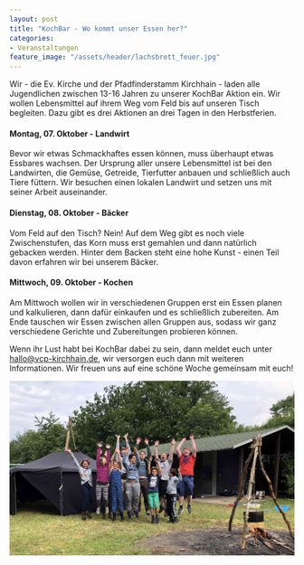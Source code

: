```yaml
---
layout: post
title: "KochBar - Wo kommt unser Essen her?"
categories:
- Veranstaltungen
feature_image: "/assets/header/lachsbrett_feuer.jpg"
---
```


Wir - die Ev. Kirche und der Pfadfinderstamm Kirchhain - laden alle Jugendlichen zwischen 13-16 Jahren zu unserer KochBar Aktion ein. Wir wollen Lebensmittel auf ihrem Weg vom Feld bis auf unseren Tisch begleiten. Dazu gibt es drei Aktionen an drei Tagen in den Herbstferien.


#### Montag, 07. Oktober - Landwirt
Bevor wir etwas Schmackhaftes essen können, muss überhaupt etwas Essbares wachsen. Der Ursprung aller unsere Lebensmittel ist bei den Landwirten, die Gemüse, Getreide, Tierfutter anbauen und schließlich auch Tiere füttern. Wir besuchen einen lokalen Landwirt und setzen uns mit seiner Arbeit auseinander. 


#### Dienstag, 08. Oktober - Bäcker
Vom Feld auf den Tisch? Nein! Auf dem Weg gibt es noch viele Zwischenstufen, das Korn muss erst gemahlen und dann natürlich gebacken werden. Hinter dem Backen steht eine hohe Kunst - einen Teil davon erfahren wir bei unserem Bäcker.

#### Mittwoch, 09. Oktober - Kochen
Am Mittwoch wollen wir in verschiedenen Gruppen erst ein Essen planen und kalkulieren, dann dafür einkaufen und es schließlich zubereiten. Am Ende tauschen wir Essen zwischen allen Gruppen aus, sodass wir ganz verschiedene Gerichte und Zubereitungen probieren können.

Wenn ihr Lust habt bei KochBar dabei zu sein, dann meldet euch unter [hallo@vcp-kirchhain.de](mailto:hallo@vcp-kirchhain.de), wir versorgen euch dann mit weiteren Informationen. Wir freuen uns auf eine schöne Woche gemeinsam mit euch!

![](/assets/2019-06-17-lager/gruppe.jpg)